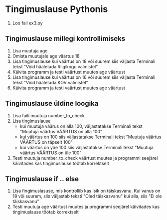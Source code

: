 # Tingimuslause Pythonis

1. Loo fail ex3.py

## Tingimuslause millegi kontrollimiseks

1. Lisa muutuja age
2. Omista muutujale age väärtus 18
3. Lisa tingimuslause kui väärtus on 18 või suurem siis väljasta Terminali tekst "Võid hääletada Riigikogu valmistel"
4. Käivita programm ja testi väärtust muutes age väärtust
5. Lisa tingimuslause kui väärtus on 16 või suurem siis väljasta Terminali tekst "Võid hääletada KOV valmistel"
6. Käivita programm ja testi väärtust muutes age väärtust

## Tingimuslause üldine loogika

1. Lisa faili muutuja number_to_check
2. Lisa tingimuslause
   - kui muutuja väärus on alla 100, väljastatakse Terminali tekst "Muutuja väärtus VÄÄRTUS on alla 100"
   - kui väärtus on 100 siis väljastatakse Terminali tekst "Muutuja väärtus VÄÄRTUS on täpselt 100"
   - kui väärtus on yöe 100 siis väljastatakse Terminali tekst "Muutuja väärtus VÄÄRTUS on üle 100"
3. Testi muutuja number_to_check väärtust muutes ja programmi seejärel käivitades kas tingimuslause töötab korrektselt

## Tingimuslause if .. else

1. Lisa fingimuslasuse, mis kontrollib kas isik on täiskasvanu. Kui vanus on 18 või suurem, siis väljastab teksti "Oled täiskasvanu" kui alla, siis "Ei ole täiskasvanu"
2. Testi muutuja age väärtust muutes ja programmi seejärel käivitades kas tingimuslause töötab korrektselt
